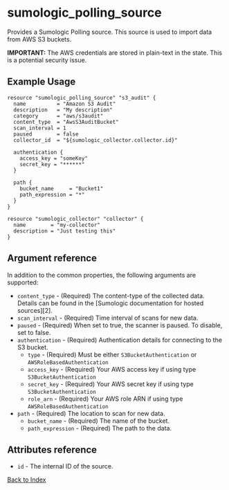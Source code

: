 # sumologic_polling_source
Provides a Sumologic Polling source. This source is used to import data from  AWS S3 buckets.

__IMPORTANT:__ The AWS credentials are stored in plain-text in the state. This is a potential security issue.

## Example Usage
```hcl
resource "sumologic_polling_source" "s3_audit" {
  name          = "Amazon S3 Audit"
  description   = "My description"
  category      = "aws/s3audit"
  content_type  = "AwsS3AuditBucket"
  scan_interval = 1
  paused        = false
  collector_id  = "${sumologic_collector.collector.id}"

  authentication {
    access_key = "someKey"
    secret_key = "******"
  }

  path {
    bucket_name     = "Bucket1"
    path_expression = "*"
  }
}

resource "sumologic_collector" "collector" {
  name        = "my-collector"
  description = "Just testing this"
}
```

## Argument reference
In addition to the common properties, the following arguments are supported:
 - `content_type` - (Required) The content-type of the collected data. Details can be found in the [Sumologic documentation for hosted sources][2].
 - `scan_interval` - (Required) Time interval of scans for new data.
 - `paused` - (Required) When set to true, the scanner is paused. To disable, set to false.
 - `authentication` - (Required) Authentication details for connecting to the S3 bucket.
     + `type` - (Required) Must be either `S3BucketAuthentication` or `AWSRoleBasedAuthentication` 
     + `access_key` - (Required) Your AWS access key if using type `S3BucketAuthentication`
     + `secret_key` - (Required) Your AWS secret key if using type `S3BucketAuthentication`
     + `role_arn` - (Required) Your AWS role ARN if using type `AWSRoleBasedAuthentication`
 - `path` - (Required) The location to scan for new data.
     + `bucket_name` - (Required) The name of the bucket.
     + `path_expression` - (Required) The path to the data.

## Attributes reference
- `id` - The internal ID of the source.

[Back to Index][0]

[0]: ../README.md
[1]: https://help.sumologic.com/Send_Data/Sources/03Use_JSON_to_Configure_Sources/JSON_Parameters_for_Hosted_Sources

